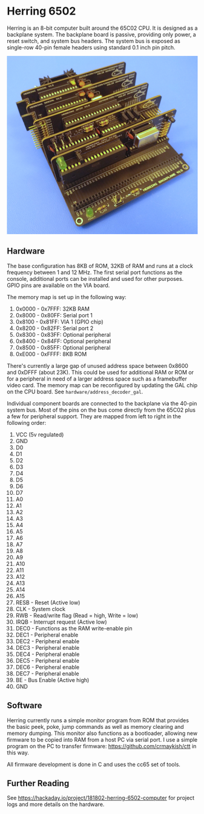 # Herring 6502

Herring is an 8-bit computer built around the 65C02 CPU. It is designed as a backplane system. The backplane board is passive, providing only power, a reset switch, and system bus headers.
The system bus is exposed as single-row 40-pin female headers using standard 0.1 inch pin pitch.

![Herring 6502 v1.5](/assets/images/herring_v1.5.jpg)

## Hardware

The base configuration has 8KB of ROM, 32KB of RAM and runs at a clock frequency between 1 and 12 MHz. The first serial port functions as the console, additional ports can be installed and used for other purposes. GPIO pins are available on the VIA board.

The memory map is set up in the following way:

1. 0x0000 - 0x7FFF: 32KB RAM
2. 0x8000 - 0x80FF: Serial port 1
3. 0x8100 - 0x81FF: VIA 1 (GPIO chip)
4. 0x8200 - 0x82FF: Serial port 2
5. 0x8300 - 0x83FF: Optional peripheral
6. 0x8400 - 0x84FF: Optional peripheral
7. 0x8500 - 0x85FF: Optional peripheral
8. 0xE000 - 0xFFFF: 8KB ROM

There's currently a large gap of unused address space between 0x8600 and 0xDFFF (about 23K). This could be used for additional RAM or ROM or for a peripheral in need of a larger address space such as a framebuffer video card. The memory map can be reconfigured by updating the GAL chip on the CPU board. See `hardware/address_decoder_gal`.

Individual component boards are connected to the backplane via the 40-pin system bus. Most of the pins on the bus come directly from the 65C02 plus a few for peripheral support. They are mapped from left to right in the following order:

1. VCC (5v regulated)
2. GND
3. D0
4. D1
5. D2
6. D3
7. D4
8. D5
9. D6
10. D7
11. A0
12. A1
13. A2
14. A3
15. A4
16. A5
17. A6
18. A7
19. A8
20. A9
21. A10
22. A11
23. A12
24. A13
25. A14
26. A15
27. RESB - Reset (Active low)
28. CLK - System clock
29. RWB - Read/write flag (Read = high, Write = low)
30. IRQB - Interrupt request (Active low)
31. DEC0 - Functions as the RAM write-enable pin
32. DEC1 - Peripheral enable
33. DEC2 - Peripheral enable
34. DEC3 - Peripheral enable
35. DEC4 - Peripheral enable
36. DEC5 - Peripheral enable
37. DEC6 - Peripheral enable
38. DEC7 - Peripheral enable
39. BE - Bus Enable (Active high)
40. GND

## Software

Herring currently runs a simple monitor program from ROM that provides the basic peek, poke, jump commands as well as memory clearing and memory dumping. This monitor also functions as a bootloader, allowing new firmware to be copied into RAM from a host PC via serial port. I use a simple program on the PC to transfer firmware: https://github.com/crmaykish/ctt in this way.

All firmware development is done in C and uses the cc65 set of tools.

## Further Reading

See https://hackaday.io/project/181802-herring-6502-computer for project logs and more details on the hardware.